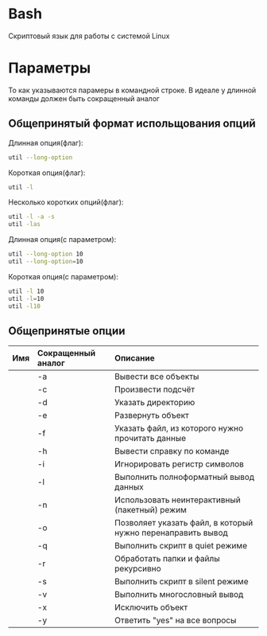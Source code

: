 # Bash

Скриптовый язык для работы с системой Linux

# Параметры

То как указываются парамеры в командной строке. В идеале у длинной команды должен быть сокращенный аналог

## Общепринятый формат испольщования опций

Длинная опция(флаг):

```bash
util --long-option
```

Короткая опция(флаг):

```bash
util -l
```

Несколько коротких опций(флаг):

```bash
util -l -a -s
util -las
```

Длинная опция(с параметром):

```bash
util --long-option 10
util --long-option=10
```

Короткая опция(с параметром):

```bash
util -l 10
util -l=10
util -l10
```

## Общепринятые опции

| Имя | Сокращенный аналог | Описание                                                    |
| :-- | :----------------- | :---------------------------------------------------------- |
|     | -a                 | Вывести все объекты                                         |
|     | -c                 | Произвести подсчёт                                          |
|     | -d                 | Указать директорию                                          |
|     | -e                 | Развернуть объект                                           |
|     | -f                 | Указать файл, из которого нужно прочитать данные            |
|     | -h                 | Вывести справку по команде                                  |
|     | -i                 | Игнорировать регистр символов                               |
|     | -l                 | Выполнить полноформатный вывод данных                       |
|     | -n                 | Использовать неинтерактивный (пакетный) режим               |
|     | -o                 | Позволяет указать файл, в который нужно перенаправить вывод |
|     | -q                 | Выполнить скрипт в quiet режиме                             |
|     | -r                 | Обработать папки и файлы рекурсивно                         |
|     | -s                 | Выполнить скрипт в silent режиме                            |
|     | -v                 | Выполнить многословный вывод                                |
|     | -x                 | Исключить объект                                            |
|     | -y                 | Ответить "yes" на все вопросы                               |
